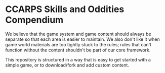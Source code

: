 # CCARPS Skills and Oddities Compendium

We believe that the game system and game content should always be separate so that each area is easier to maintain. We also don't like it when game world materials are too tightly stuck to the rules; rules that can't function without the content shouldn't be part of our core framework.

This repository is structured in a way that is easy to get started with a simple game, or to download/fork and add custom content.
